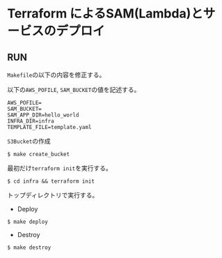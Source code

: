 # Terraform によるSAM(Lambda)とサービスのデプロイ

## RUN

`Makefile`の以下の内容を修正する。

以下の`AWS_POFILE`, `SAM_BUCKET`の値を記述する。
```
AWS_POFILE=
SAM_BUCKET=
SAM_APP_DIR=hello_world
INFRA_DIR=infra
TEMPLATE_FILE=template.yaml
```

`S3Bucket`の作成

~~~
$ make create_bucket
~~~

最初だけ`terraform init`を実行する。
~~~
$ cd infra && terraform init
~~~

トップディレクトリで実行する。

- Deploy
~~~
$ make deploy
~~~

- Destroy
~~~
$ make destroy
~~~